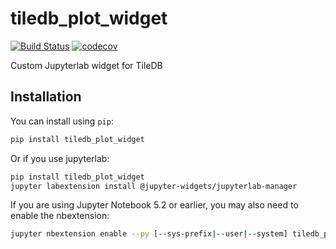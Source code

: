 
# tiledb_plot_widget

[![Build Status](https://travis-ci.org/@tiledb/tiledb_plot_widget.svg?branch=master)](https://travis-ci.org/@tiledb/tiledb_plot_widget)
[![codecov](https://codecov.io/gh/@tiledb/tiledb_plot_widget/branch/master/graph/badge.svg)](https://codecov.io/gh/@tiledb/tiledb_plot_widget)


Custom Jupyterlab widget for TileDB

## Installation

You can install using `pip`:

```bash
pip install tiledb_plot_widget
```

Or if you use jupyterlab:

```bash
pip install tiledb_plot_widget
jupyter labextension install @jupyter-widgets/jupyterlab-manager
```

If you are using Jupyter Notebook 5.2 or earlier, you may also need to enable
the nbextension:
```bash
jupyter nbextension enable --py [--sys-prefix|--user|--system] tiledb_plot_widget
```
